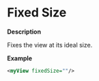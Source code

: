 # Fixed Size

**Description**

Fixes the view at its ideal size.

**Example**

```xml
<myView fixedSize=""/>
```
